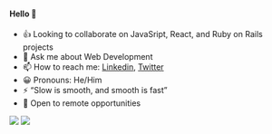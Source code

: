 #### Hello 👋
- 👍 Looking to collaborate on JavaSript, React, and Ruby on Rails projects
- 💬 Ask me about Web Development
- 📫 How to reach me: [Linkedin](https://www.linkedin.com/in/dennis-every/), [Twitter](https://twitter.com/dennis_every)
- 😀 Pronouns: He/Him
- ⚡️ “Slow is smooth, and smooth is fast”
- 🚀 Open to remote opportunities

<picture>
  <source 
    srcset="https://github-readme-stats-dennis-every.vercel.app/api?username=dennis-every&count_private=true&show_icons=true&theme=dracula"
    media="(prefers-color-scheme: dark), (prefers-color-scheme: no-preference)"
  />
  <source
    srcset="https://github-readme-stats-dennis-every.vercel.app/api?username=dennis-every&count_private=true&show_icons=true&theme=dracula"
    media="(prefers-color-scheme: dark), (prefers-color-scheme: no-preference)"
  />
  <img src="https://github-readme-stats-dennis-every.vercel.app/api?username=dennis-every&count_private=true&show_icons=true&theme=dracula" media="(prefers-color-scheme: dark), (prefers-color-scheme: no-preference)" />
</picture>
<picture>
  <source 
    srcset="https://github-readme-stats-dennis-every.vercel.app/api/top-langs/?username=dennis-every&show_icons=true&theme=dracula&layout=compact"
    media="(prefers-color-scheme: dark), (prefers-color-scheme: no-preference)"
  />
  <source
    srcset="https://github-readme-stats-dennis-every.vercel.app/api/top-langs/?username=dennis-every&show_icons=true&theme=dracula&layout=compact"
    media="(prefers-color-scheme: dark), (prefers-color-scheme: no-preference)"
  />
  <img src="https://github-readme-stats-dennis-every.vercel.app/api/top-langs/?username=dennis-every&show_icons=true&theme=dracula&layout=compact" media="(prefers-color-scheme: dark), (prefers-color-scheme: no-preference)" />
</picture>

